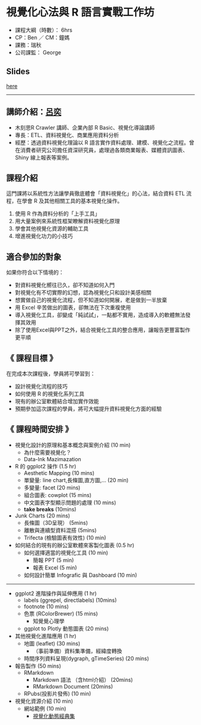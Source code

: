# 視覺化心法與 R 語言實戰工作坊

* 課程大綱（時數）： 6hrs
* CP：Ben ／ CM：鐘媽
* 課務：瑞秋
* 公司課監： George

## Slides

[here](https://leoluyi.github.io/RViz_201609/)

---

## 講師介紹：[呂奕](https://tw.linkedin.com/in/leoluyi)

* 木刻思R Crawler 講師、企業內部 R Basic、視覺化導論講師
* 專長：ETL、資料視覺化、商業應用資料分析
* 經歷：透過資料視覺化理論以 R 語言實作資料處理、建模、視覺化之流程。曾在消費者研究公司擔任資深研究員，處理過各類商業報表、媒體資訊圖表、Shiny 線上報表等案例。

## 課程介紹

這門課將以系統性方法讓學員徹底體會「資料視覺化」的心法，結合資料 ETL 流程，在學會 R 及其他相關工具的基本視覺化操作。

1. 使用 R 作為資料分析的「上手工具」
2. 用大量案例來系統性框架瞭解資料視覺化原理
3. 學會其他視覺化資源的輔助工具
4. 增進視覺化功力的小技巧

## 適合參加的對象

如果你符合以下情境的：
- 對資料視覺化嚮往已久，卻不知道如何入門
- 對視覺化有不切實際的幻想，認為視覺化只和設計美感相關
- 想實做自己的視覺化流程，但不知道如何開展，老是做到一半放棄
- 用 Excel 辛苦做出的圖表，卻無法在下次重複使用
- 導入視覺化工具，卻變成「純試試」，一點都不實用，造成導入的軟體無法發揮其效用
- 除了使用Excel與PPT之外，結合視覺化工具的整合應用，讓報告更豐富製作更平順

## 《 課程目標 》

在完成本次課程後，學員將可學習到：
- 設計視覺化流程的技巧
- 如何使用 R 的視覺化系列工具
- 現有的辦公室軟體結合增加實作效能
- 預期參加這次課程的學員，將可大幅提升資料視覺化方面的經驗


## 《 課程時間安排 》

* 視覺化設計的原理和基本概念與案例介紹 (10 min)
  - 為什麼需要視覺化？
  - Data-Ink Mazimazation
* R 的 ggplot2 操作 (1.5 hr)
  - Aesthetic Mapping (10 mins)
  - 單變量: line chart,長條圖,直方圖,...  (20 min)
  - 多變量: facet (20 mins)
  - 組合圖表: cowplot (15 mins)
  - 中文圖表字型顯示問題的處理 (10 mins)
  - **take breaks** (10mins)
* Junk Charts (20 mins)
  - 長條圖（3D呈現） (5mins)
  - 離散與連續型資料混搭 (5mins)
  - Trifecta (檢驗圖表有效性)  (10 min)
* 如何結合的現有的辦公室軟體來客製化圖表 (0.5 hr)
  - 如何選擇適當的視覺化工具 (10 min)
    - 簡報 PPT (5 min)
    - 報表 Excel (5 min)
  - 如何設計簡單 Infografic 與 Dashboard (10 min)

------------------------------------------------

* ggplot2 進階操作與延伸應用 (1 hr)
  - labels (ggrepel, directlabels) (10mins)
  - footnote (10 mins)
  - 色票 (RColorBrewer)  (15 mins)
  	- 知覺覺心理學
  - ggplot to Plotly 動態圖表 (20 mins)
* 其他視覺化進階應用 (1 hr)
  - 地圖 (leaflet) (30 mins)
  	- （事前準備）資料集準備，經緯度轉換
  - 時間序列資料呈現(dygraph, gTimeSeries) (20 mins)
* 報告製作 (50 mins)
  - RMarkdown
    - Markdown 語法 （含html介紹） (20mins)
    - RMarkdown Document (20mins)
  - RPubs(投影片發佈) (10 min)
* 視覺化資源介紹 (10 min)
  - 網站範例 (10 min)
  	- [視覺化動態經典集](http://gallery.htmlwidgets.org/)

